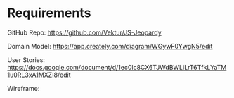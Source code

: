 # Requirements

GitHub Repo: https://github.com/Vektur/JS-Jeopardy

Domain Model: https://app.creately.com/diagram/WGywF0YwgN5/edit

User Stories: https://docs.google.com/document/d/1ec0lc8CX6TJWdBWLiLrT6TfkLYaTM1u0RL3xA1MXZI8/edit

Wireframe: 